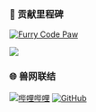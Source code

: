 ### 📌 贡献里程碑


[![Furry Code Paw](https://github-readme-activity-graph.vercel.app/graph?username=XingTanial&theme=merko&area=true&hide_border=true&custom_title=代码轨迹)](https://github.com/XingTanial)


![](https://github-profile-summary-cards.vercel.app/api/cards/profile-details?username=XingTanial&theme=radical)

### 🌐 兽网联结

[![哔哩哔哩](https://img.shields.io/badge/-%E5%93%94%E5%93%A9%E5%93%94%E5%93%A9-00A1D6?logo=bilibili&logoColor=white&style=for-the-badge)](https://space.bilibili.com/3493120685640569)
[![GitHub](https://img.shields.io/badge/-GitHub%20Org-181717?logo=github&logoColor=white&style=for-the-badge)](https://github.com/XingTanial)
